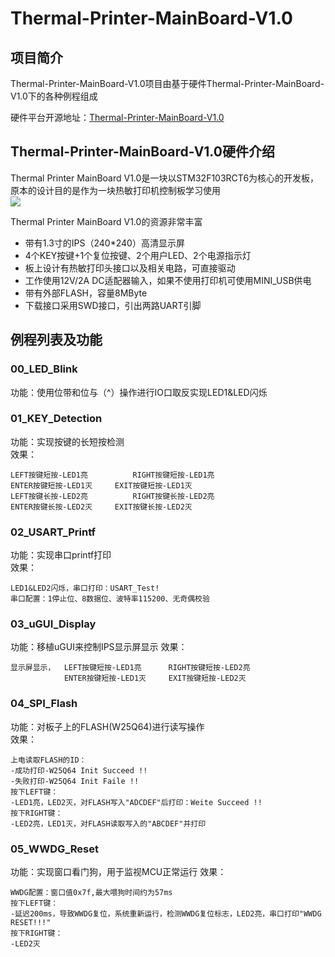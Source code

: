 # Thermal-Printer-MainBoard-V1.0

## 项目简介

Thermal-Printer-MainBoard-V1.0项目由基于硬件Thermal-Printer-MainBoard-V1.0下的各种例程组成


硬件平台开源地址：[Thermal-Printer-MainBoard-V1.0](https://github.com/LGG001/LCEDA_Hardware)  


## Thermal-Printer-MainBoard-V1.0硬件介绍  

Thermal Printer MainBoard V1.0是一块以STM32F103RCT6为核心的开发板，原本的设计目的是作为一块热敏打印机控制板学习使用  
![](http://phd9ide4y.bkt.clouddn.com/Snipaste_2018-11-21_23-24-55_gaitubao_com_423x263_gaitubao_com_381x237.png)


Thermal Printer MainBoard V1.0的资源非常丰富  
* 带有1.3寸的IPS（240*240）高清显示屏  
* 4个KEY按键+1个复位按键、2个用户LED、2个电源指示灯  
* 板上设计有热敏打印头接口以及相关电路，可直接驱动  
* 工作使用12V/2A DC适配器输入，如果不使用打印机可使用MINI_USB供电
* 带有外部FLASH，容量8MByte
* 下载接口采用SWD接口，引出两路UART引脚

## 例程列表及功能

### 00_LED_Blink

功能：使用位带和位与（^）操作进行IO口取反实现LED1&LED闪烁  

### 01_KEY_Detection

功能：实现按键的长短按检测  
效果：
```
LEFT按键短按-LED1亮  		RIGHT按键短按-LED1亮  
ENTER按键短按-LED1灭		EXIT按键短按-LED1灭
LEFT按键长按-LED2亮  		RIGHT按键长按-LED2亮  
ENTER按键长按-LED2灭		EXIT按键长按-LED2灭
```

### 02_USART_Printf

功能：实现串口printf打印  
效果：
```
LED1&LED2闪烁，串口打印：USART_Test! 
串口配置：1停止位、8数据位、波特率115200、无奇偶校验
```

### 03_uGUI_Display

功能：移植uGUI来控制IPS显示屏显示
效果：  
```
显示屏显示，	LEFT按键短按-LED1亮		RIGHT按键短按-LED2亮
		  	ENTER按键短按-LED1灭		EXIT按键短按-LED2灭
```

### 04_SPI_Flash

功能：对板子上的FLASH(W25Q64)进行读写操作  
效果：  
```
上电读取FLASH的ID：  
-成功打印-W25Q64 Init Succeed !!  
-失败打印-W25Q64 Init Faile !!  
按下LEFT键：  
-LED1亮，LED2灭，对FLASH写入"ADCDEF"后打印：Weite Succeed !!  
按下RIGHT键：  
-LED2亮，LED1灭，对FLASH读取写入的"ABCDEF"并打印  
```

### 05_WWDG_Reset  

功能：实现窗口看门狗，用于监视MCU正常运行 
效果：  
```
WWDG配置：窗口值0x7f,最大喂狗时间约为57ms
按下LEFT键：  
-延迟200ms，导致WWDG复位，系统重新运行，检测WWDG复位标志，LED2亮，串口打印"WWDG RESET!!!"  
按下RIGHT键： 
-LED2灭 
```



